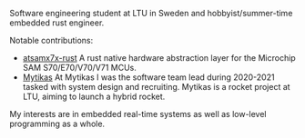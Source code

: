Software engineering student at LTU in Sweden and hobbyist/summer-time embedded rust engineer. 

Notable contributions:
- [atsamx7x-rust](https://github.com/atsams-rs/atsamx7x-rust) A rust native hardware abstraction layer for the  Microchip SAM S70/E70/V70/V71 MCUs.
- [Mytikas](https://github.com/Mytikas-LTU/Mytikas) At Mytikas I was the software team lead during 2020-2021 tasked with system design and recruiting. Mytikas is a rocket project at LTU, aiming to launch a hybrid rocket.


My interests are in embedded real-time systems as well as low-level programming as a whole.
